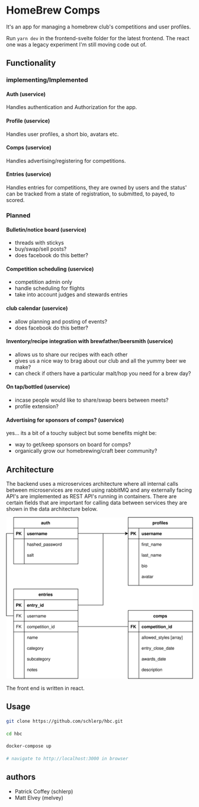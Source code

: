 # HomeBrew Comps

It's an app for managing a homebrew club's competitions and user profiles.

Run `yarn dev` in the frontend-svelte folder for the latest frontend. The react one was a legacy experiment I'm still moving code out of.

## Functionality

### implementing/Implemented

#### Auth (uservice)

Handles authentication and Authorization for the app.

#### Profile (uservice)

Handles user profiles, a short bio, avatars etc.

#### Comps (uservice)

Handles advertising/registering for competitions.

#### Entries (uservice)

Handles entries for competitions, they are owned by users and the status' can be tracked from a state of registration, to submitted, to payed, to scored.

### Planned

#### Bulletin/notice board (uservice)

- threads with stickys
- buy/swap/sell posts?
- does facebook do this better?

#### Competition scheduling (uservice)

- competition admin only
- handle scheduling for flights
- take into account judges and stewards entries

#### club calendar (uservice)

- allow planning and posting of events?
- does facebook do this better?

#### Inventory/recipe integration with brewfather/beersmith (uservice)

- allows us to share our recipes with each other
- gives us a nice way to brag about our club and all the yummy beer we make?
- can check if others have a particular malt/hop you need for a brew day?

#### On tap/bottled (uservice)

- incase people would like to share/swap beers between meets?
- profile extension?

#### Advertising for sponsors of comps? (uservice)

yes... its a bit of a touchy subject but some benefits might be:

- way to get/keep sponsors on board for comps?
- organically grow our homebrewing/craft beer community?

## Architecture

The backend uses a microservices architecture where all internal calls between microservices are routed using rabbitMQ and any externally facing API's are implemented as REST API's running in containers. There are certain fields that are important for calling data between services they are shown in the data architecture below.

![HBC ERD](.assets/hbc_erd.svg)

The front end is written in react.

## Usage

```bash
git clone https://github.com/schlerp/hbc.git

cd hbc

docker-compose up

# navigate to http://localhost:3000 in browser
```

## authors

- Patrick Coffey (schlerp)
- Matt Elvey (melvey)
